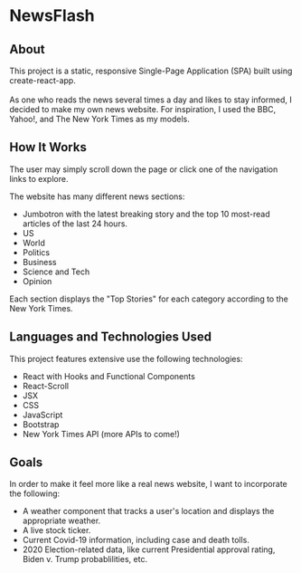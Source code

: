 # **NewsFlash**

## **About**

This project is a static, responsive Single-Page Application (SPA) built using create-react-app.<br /><br />
As one who reads the news several times a day and likes to stay informed, I decided to make my own news website. For inspiration, I used the BBC, Yahoo!, and The New York Times as my models.

## **How It Works**

The user may simply scroll down the page or click one of the navigation links to explore.<br/>

The website has many different news sections:

- Jumbotron with the latest breaking story and the top 10 most-read articles of the last 24 hours.
- US
- World
- Politics
- Business
- Science and Tech
- Opinion

Each section displays the "Top Stories" for each category according to the New York Times.

## **Languages and Technologies Used**

This project features extensive use the following technologies:

- React with Hooks and Functional Components
- React-Scroll
- JSX
- CSS
- JavaScript
- Bootstrap
- New York Times API (more APIs to come!)

## **Goals**

In order to make it feel more like a real news website, I want to incorporate the following:

- A weather component that tracks a user's location and displays the appropriate weather.
- A live stock ticker.
- Current Covid-19 information, including case and death tolls.
- 2020 Election-related data, like current Presidential approval rating, Biden v. Trump probablilities, etc.
